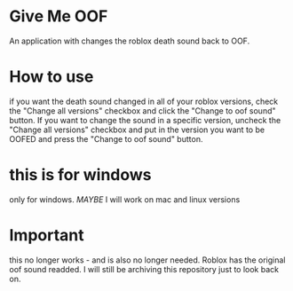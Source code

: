 # Give Me OOF
An application with changes the roblox death sound back to OOF.

# How to use
if you want the death sound changed in all of your roblox versions, check the "Change all versions" checkbox and click the "Change to oof sound" button.
If you want to change the sound in a specific version, uncheck the "Change all versions" checkbox and put in the version you want to be OOFED and press the
"Change to oof sound" button.

# this is for windows
only for windows. *MAYBE* I will work on mac and linux versions

# Important
this no longer works - and is also no longer needed. Roblox has the original oof sound readded. I will still be archiving this repository just to look back on.
